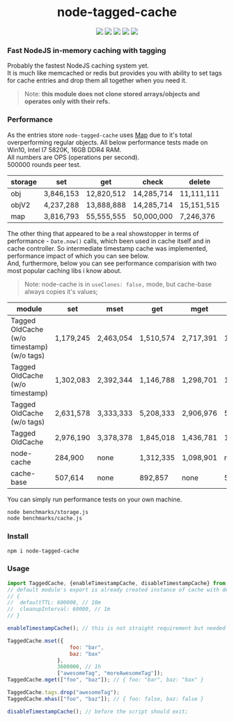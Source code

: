 <h1 align="center">node-tagged-cache</h1>
<p align="center">
<a href="https://www.npmjs.com/package/node-tagged-cache"><img src="https://img.shields.io/badge/npm-node--tagged--cache-brightgreen.svg?style=flat-square"></a>
<a href="https://www.npmjs.com/package/node-tagged-cache"><img src="https://img.shields.io/npm/v/node-tagged-cache.svg?style=flat-square"></a>
<a href="https://www.npmjs.com/package/node-tagged-cache"><img src="https://img.shields.io/travis/xobotyi/node-tagged-cache.svg?style=flat-square"></a>
<a href="https://www.npmjs.com/package/node-tagged-cache"><img src="https://img.shields.io/npm/l/node-tagged-cache.svg?style=flat-square"></a>
<a href="https://www.npmjs.com/package/node-tagged-cache"><img src="https://img.shields.io/npm/dt/node-tagged-cache.svg?style=flat-square"></a>
</p>

### Fast NodeJS in-memory caching with tagging
Probably the fastest NodeJS caching system yet.  
It is much like memcached or redis but provides you with ability to set tags for cache entries and drop them all together when you need it.  
>Note: **this module does not clone stored arrays/objects and operates only with their refs.**

### Performance
As the entries store `node-tagged-cache` uses [Map](https://developer.mozilla.org/en-US/docs/Web/JavaScript/Reference/Global_Objects/Map) due to it's total overperforming regular objects.
All below performance tests made on Win10, Intel I7 5820K, 16GB DDR4 RAM.  
All numbers are OPS (operations per second).  
500000 rounds peer test.  

storage | set | get | check | delete
--------|-----|-----|-------|-------
obj | 3,846,153 | 12,820,512 | 14,285,714 | 11,111,111
objV2 | 4,237,288 | 13,888,888 | 14,285,714 | 15,151,515
map | 3,816,793 | 55,555,555 | 50,000,000 | 7,246,376

The other thing that appeared to be a real showstopper in terms of performance - `Date.now()` calls, which been used in cache itself and in cache controller. So intermediate timestamp cache was implemented, performance impact of which you can see below.  
And, furthermore, below you can see  performance comparision with two most popular caching libs i know about.
>Note: node-cache is in `useClones: false,` mode, but cache-base always copies it's values;

module | set | mset | get | mget | has | mhas
-------|-----|------|-----|------|-----|-----
Tagged OldCache (w/o timestamp) (w/o tags) | 1,179,245 | 2,463,054 | 1,510,574 | 2,717,391 | 1,533,742 | 2,392,344 
Tagged OldCache (w/o timestamp) | 1,302,083 | 2,392,344 | 1,146,788 | 1,298,701 | 1,070,663 | 1,388,888
Tagged OldCache (w/o tags) | 2,631,578 | 3,333,333 | 5,208,333 | 2,906,976 | 5,494,505 | 3,355,704
Tagged OldCache | 2,976,190 | 3,378,378 | 1,845,018 | 1,436,781 | 1,976,284 | 1,529,051
node-cache | 284,900 | none | 1,312,335 | 1,098,901 | none | none
cache-base | 507,614 | none | 892,857 | none | 5,319,148 | none
 

You can simply run performance tests on your own machine.
```bash
node benchmarks/storage.js
node benchmarks/cache.js
```

### Install
```bash
npm i node-tagged-cache
```

### Usage
```javascript
import TaggedCache, {enableTimestampCache, disableTimestampCache} from "node-tagged-cache";
// default module's export is already created instance of cache with default options
// {
//  defaultTTL: 600000, // 10m
//  cleanupInterval: 60000, // 1m
// }

enableTimestampCache(); // this is not straight requirement but needed for performance improvement

TaggedCache.mset({
                    foo: "bar",
                    baz: "bax"
                },
                3600000, // 1h
                ["awesomeTag", "moreAwesomeTag"]);
TaggedCache.mget(["foo", "baz"]); // { foo: "bar", baz: "bax" }

TaggedCache.tags.drop("awesomeTag");
TaggedCache.mhas(["foo", "baz"]); // { foo: false, baz: false }

disableTimestampCache(); // before the script should exit;
```
